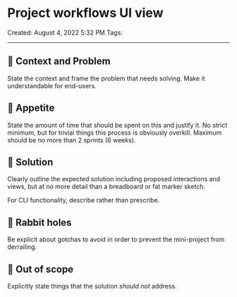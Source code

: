 # Project workflows UI view

Created: August 4, 2022 5:32 PM
Tags:

---

## 🤔 Context and Problem

State the context and frame the problem that needs solving. Make it understandable
for end-users.

## 🍴 Appetite

State the amount of time that should be spent on this and justify it. No strict
minimum, but for trivial things this process is obviously overkill. Maximum should
be no more than 2 sprints (6 weeks).

## 🎯 Solution

Clearly outline the expected solution including proposed interactions
and views, but at no more detail than a breadboard or fat marker sketch.

For CLI functionality, describe rather than prescribe.

## 🐰 Rabbit holes

Be explicit about gotchas to avoid in order to prevent the mini-project from
derrailing.

## 🙅 Out of scope

Explicitly state things that the solution _should not_ address.
